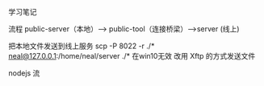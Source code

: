 学习笔记

流程
  public-server（本地）--> public-tool（连接桥梁）-->server (线上)

把本地文件发送到线上服务
scp -P 8022 -r ./* neal@127.0.0.1:/home/neal/server
  ./*  在win10无效
  改用 Xftp 的方式发送文件


nodejs
流
